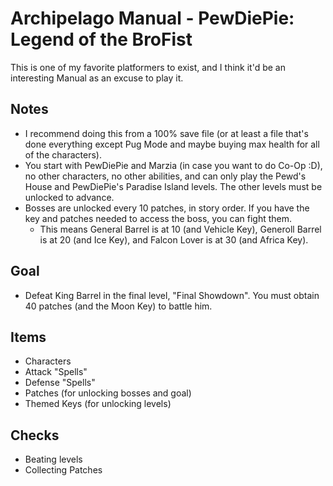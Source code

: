 # Archipelago Manual - PewDiePie: Legend of the BroFist

This is one of my favorite platformers to exist, and I think it'd be an interesting Manual as an excuse to play it.

## Notes
- I recommend doing this from a 100% save file (or at least a file that's done everything except Pug Mode and maybe buying max health for all of the characters).
- You start with PewDiePie and Marzia (in case you want to do Co-Op :D), no other characters, no other abilities, and can only play the Pewd's House and PewDiePie's Paradise Island levels. The other levels must be unlocked to advance.
- Bosses are unlocked every 10 patches, in story order. If you have the key and patches needed to access the boss, you can fight them.
  - This means General Barrel is at 10 (and Vehicle Key), Generoll Barrel is at 20 (and Ice Key), and Falcon Lover is at 30 (and Africa Key).

## Goal
- Defeat King Barrel in the final level, "Final Showdown". You must obtain 40 patches (and the Moon Key) to battle him.

## Items
- Characters
- Attack "Spells"
- Defense "Spells"
- Patches (for unlocking bosses and goal)
- Themed Keys (for unlocking levels)

## Checks
- Beating levels
- Collecting Patches

